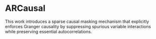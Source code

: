 # ARCausal
 This work introduces a sparse  causal masking mechanism that explicitly enforces Granger causality by suppressing spurious variable  interactions while preserving essential autocorrelations. 
